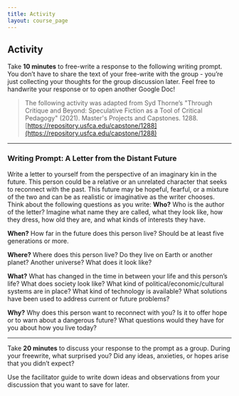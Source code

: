 ```yaml
---
title: Activity
layout: course_page
---
```

## Activity

Take **10 minutes** to free-write a response to the following writing prompt. You don’t have to share the text of your free-write with the group - you’re just collecting your thoughts for the group discussion later. Feel free to handwrite your response or to open another Google Doc!
> The following activity was adapted from Syd Thorne’s "Through Critique and Beyond: Speculative Fiction as a Tool of Critical Pedagogy" (2021). Master's Projects and Capstones. 1288. [https://repository.usfca.edu/capstone/1288](https://repository.usfca.edu/capstone/1288)

---

### Writing Prompt: A Letter from the Distant Future 

Write a letter to yourself from the perspective of an imaginary kin in the future. This person could be a relative or an unrelated character that seeks to reconnect with the past. This future may be hopeful, fearful, or a mixture of the two and can be as realistic or imaginative as the writer chooses. Think about the following questions as you write:
**Who?** Who is the author of the letter? Imagine what name they are called, what they look like, how they dress, how old they are, and what kinds of interests they have. 

**When?** How far in the future does this person live? Should be at least five generations or more. 

**Where?** Where does this person live? Do they live on Earth or another planet? Another universe? What does it look like? 

**What?** What has changed in the time in between your life and this person’s life? What does society look like? What kind of political/economic/cultural systems are in place? What kind of technology is available? What solutions have been used to address current or future problems? 

**Why?** Why does this person want to reconnect with you? Is it to offer hope or to warn about a dangerous future? What questions would they have for you about how you live today?

---

Take **20 minutes** to discuss your response to the prompt as a group. During your freewrite, what surprised you? Did any ideas, anxieties, or hopes arise that you didn’t expect? 

Use the facilitator guide to write down ideas and observations from your discussion that you want to save for later.



